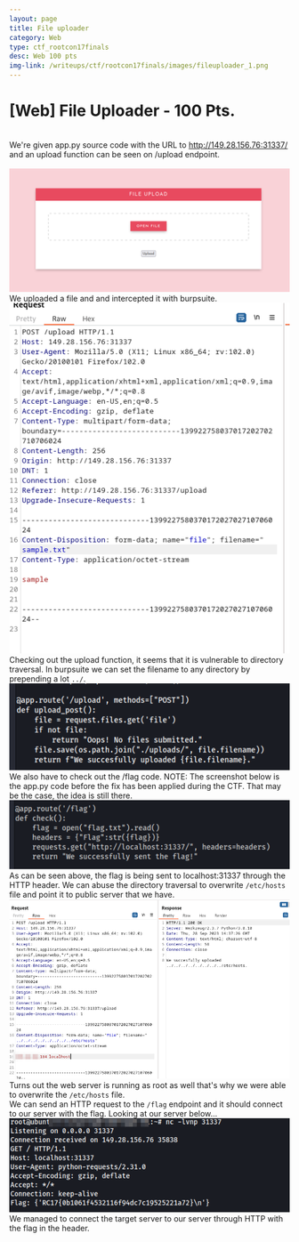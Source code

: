 ```yaml
---
layout: page
title: File uploader
category: Web
type: ctf_rootcon17finals
desc: Web 100 pts
img-link: /writeups/ctf/rootcon17finals/images/fileuploader_1.png
---
```



# [Web] File Uploader - 100 Pts.
<br />We're given app.py source code with the URL to http://149.28.156.76:31337/ and an upload function can be seen on /upload endpoint.<br />
<br />![lol it didn't load](images/fileuploader_1.png)
<br />We uploaded a file and and intercepted it with burpsuite.
<br />![lol it didn't load](images/fileuploader_2.png)
<br />Checking out the upload function, it seems that it is vulnerable to directory traversal. In burpsuite we can set the filename to any directory by prepending a lot `../`.
<br />![lol it didn't load](images/fileuploader_3.png)
<br />We also have to check out the /flag code. NOTE: The screenshot below is the app.py code before the fix has been applied during the CTF. That may be the case, the idea is still there.
<br />![lol it didn't load](images/fileuploader_4.png)
<br />As can be seen above, the flag is being sent to localhost:31337 through the HTTP header. We can abuse the directory traversal to overwrite `/etc/hosts` file and point it to public server that we have.
<br />![lol it didn't load](images/fileuploader_5.png)
<br />Turns out the web server is running as root as well that's why we were able to overwrite the `/etc/hosts` file.
<br />We can send an HTTP request to the `/flag` endpoint and it should connect to our server with the flag. Looking at our server below...
<br />![lol it didn't load](images/fileuploader_6.png)
<br />We managed to connect the target server to our server through HTTP with the flag in the header.
